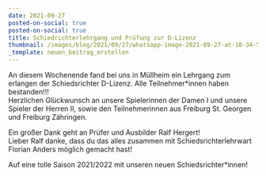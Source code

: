 ```yaml
---
date: 2021-09-27
posted-on-social: true
posted-on-social: true
title: Schiedrichterlehrgang und Prüfung zur D-Lizenz
thumbnail: /images/blog/2021/09/27/whatsapp-image-2021-09-27-at-10-34-57.jpeg
_template: neuen_beitrag_erstellen
---
```



An diesem Wochenende fand bei uns in Müllheim ein Lehrgang zum erlangen der Schiedsrichter D-Lizenz. Alle Teilnehmer*innen haben bestanden!!!  
Herzlichen Glückwunsch an unsere Spielerinnen der Damen I und unsere Spieler der Herren II, sowie den Teilnehmerinnen aus Freiburg St. Georgen und Freiburg Zähringen.   
  
Ein großer Dank geht an Prüfer und Ausbilder Ralf Hergert!  
Lieber Ralf danke, dass du das alles zusammen mit Schiedsrichterlehrwart Florian Anders möglich gemacht hast!   
  
Auf eine tolle Saison 2021/2022 mit unseren neuen Schiedsrichter*innen!
